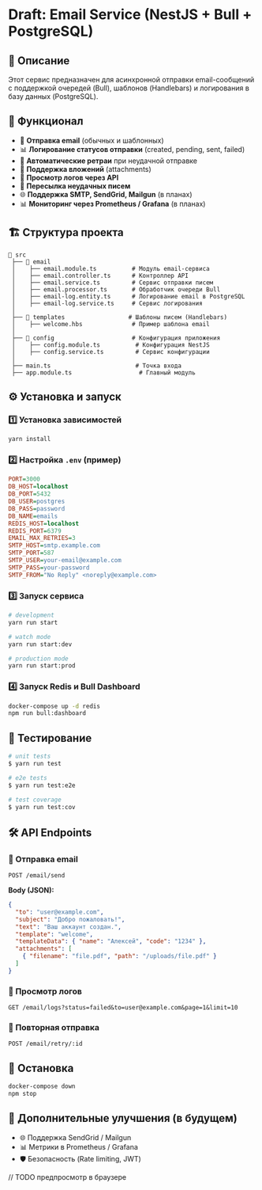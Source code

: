 # Draft: Email Service (NestJS + Bull + PostgreSQL)

## 📌 Описание
Этот сервис предназначен для асинхронной отправки email-сообщений с поддержкой очередей (Bull), шаблонов (Handlebars) и логирования в базу данных (PostgreSQL).

## 🚀 Функционал
- 📩 **Отправка email** (обычных и шаблонных)
- 📊 **Логирование статусов отправки** (created, pending, sent, failed)
- 🔁 **Автоматические ретраи** при неудачной отправке
- 📎 **Поддержка вложений** (attachments)
- 📜 **Просмотр логов через API**
- 🔄 **Пересылка неудачных писем**
- 🌐 **Поддержка SMTP, SendGrid, Mailgun** (в планах)
- 📊 **Мониторинг через Prometheus / Grafana** (в планах)

## 🏗️ Структура проекта
```
📂 src
 ├── 📂 email
 │    ├── email.module.ts          # Модуль email-сервиса
 │    ├── email.controller.ts      # Контроллер API
 │    ├── email.service.ts         # Сервис отправки писем
 │    ├── email.processor.ts       # Обработчик очереди Bull
 │    ├── email-log.entity.ts      # Логирование email в PostgreSQL
 │    ├── email-log.service.ts     # Сервис логирования
 │
 ├── 📂 templates                  # Шаблоны писем (Handlebars)
 │    ├── welcome.hbs              # Пример шаблона email
 │
 ├── 📂 config                      # Конфигурация приложения
 │    ├── config.module.ts          # Конфигурация NestJS
 │    ├── config.service.ts         # Сервис конфигурации
 │
 ├── main.ts                        # Точка входа
 ├── app.module.ts                   # Главный модуль
```

## ⚙️ Установка и запуск
### 1️⃣ Установка зависимостей
```sh
yarn install
```

### 2️⃣ Настройка `.env` (пример)
```ini
PORT=3000
DB_HOST=localhost
DB_PORT=5432
DB_USER=postgres
DB_PASS=password
DB_NAME=emails
REDIS_HOST=localhost
REDIS_PORT=6379
EMAIL_MAX_RETRIES=3
SMTP_HOST=smtp.example.com
SMTP_PORT=587
SMTP_USER=your-email@example.com
SMTP_PASS=your-password
SMTP_FROM="No Reply" <noreply@example.com>
```

### 3️⃣ Запуск сервиса
```sh
# development
yarn run start

# watch mode
yarn run start:dev

# production mode
yarn run start:prod
```

### 4️⃣ Запуск Redis и Bull Dashboard
```sh
docker-compose up -d redis
npm run bull:dashboard
```

## 📝 Тестирование

```bash
# unit tests
$ yarn run test

# e2e tests
$ yarn run test:e2e

# test coverage
$ yarn run test:cov
```

## 🛠 API Endpoints

### 📩 Отправка email
```http
POST /email/send
```
**Body (JSON):**
```json
{
  "to": "user@example.com",
  "subject": "Добро пожаловать!",
  "text": "Ваш аккаунт создан.",
  "template": "welcome",
  "templateData": { "name": "Алексей", "code": "1234" },
  "attachments": [
    { "filename": "file.pdf", "path": "/uploads/file.pdf" }
  ]
}
```

### 📜 Просмотр логов
```http
GET /email/logs?status=failed&to=user@example.com&page=1&limit=10
```

### 🔄 Повторная отправка
```http
POST /email/retry/:id
```

## 🛑 Остановка
```sh
docker-compose down
npm stop
```

## 📌 Дополнительные улучшения (в будущем)
- 🌐 Поддержка SendGrid / Mailgun
- 📊 Метрики в Prometheus / Grafana
- 🛡 Безопасность (Rate limiting, JWT)

// TODO предпросмотр в браузере


